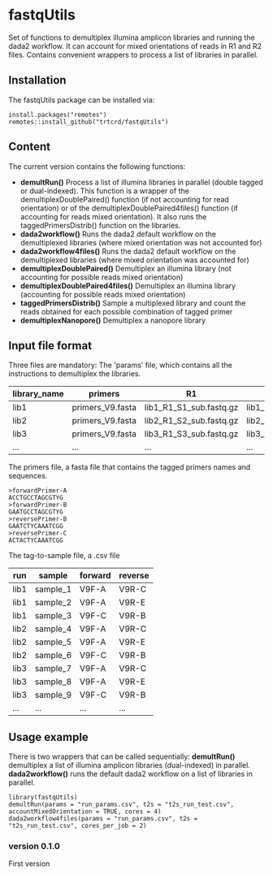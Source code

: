 # fastqUtils

Set of functions to demultiplex illumina amplicon libraries and running the dada2 workflow. It can account for mixed orientations of reads in R1 and R2 files. Contains convenient wrappers to process a list of libraries in parallel.

## Installation

The fastqUtils package can be installed via:
```
install.packages("remotes")
remotes::install_github("trtcrd/fastqUtils")
```


## Content
The current version contains the following functions:

+ **demultRun()**
Process a list of illumina libraries in parallel (double tagged or dual-indexed). This function is a wrapper of the demultiplexDoublePaired() function (if not accounting for read orientation) or of the demultiplexDoublePaired4files() function (if accounting for reads mixed orientation). It also runs the taggedPrimersDistrib() function on the libraries.
+  **dada2workflow()**
Runs the dada2 default workflow on the demultiplexed libraries (where mixed orientation was not accounted for)
+ **dada2workflow4files()**
Runs the dada2 default workflow on the demultiplexed libraries (where mixed orientation was accounted for)
+ **demultiplexDoublePaired()**
Demultiplex an illumina library (not accounting for possible reads mixed orientation)
+ **demultiplexDoublePaired4files()**
Demultiplex an illumina library (accounting for possible reads mixed orientation)
+ **taggedPrimersDistrib()**
Sample a multiplexed library and count the reads obtained for each possible combination of tagged primer
+ **demultiplexNanopore()**
Demultiplex a nanopore library

## Input file format

Three files are mandatory:
The 'params' file, which contains all the instructions to demultiplex the libraries.

library_name|primers|R1|R2|
--- | --- | --- | --- |
lib1|primers_V9.fasta|lib1_R1_S1_sub.fastq.gz|lib1_R2_S1_sub.fastq.gz|
lib2|primers_V9.fasta|lib2_R1_S2_sub.fastq.gz|lib2_R2_S2_sub.fastq.gz|
lib3|primers_V9.fasta|lib3_R1_S3_sub.fastq.gz|lib3_R2_S3_sub.fastq.gz|
...|...|...|...|...

The primers file, a fasta file that contains the tagged primers names and sequences.

```
>forwardPrimer-A
ACCTGCCTAGCGTYG
>forwardPrimer-B
GAATGCCTAGCGTYG
>reversePrimer-B
GAATCTYCAAATCGG
>reversePrimer-C
ACTACTYCAAATCGG
```

The tag-to-sample file, a .csv file

run|sample|forward|reverse|
--- | --- | --- | --- |
lib1|sample_1|V9F-A|V9R-C|
lib1|sample_2|V9F-A|V9R-E|
lib1|sample_3|V9F-C|V9R-B|
lib2|sample_4|V9F-A|V9R-C|
lib2|sample_5|V9F-A|V9R-E|
lib2|sample_6|V9F-C|V9R-B|
lib3|sample_7|V9F-A|V9R-C|
lib3|sample_8|V9F-A|V9R-E|
lib3|sample_9|V9F-C|V9R-B|
...|...|...|...|...

## Usage example

There is two wrappers that can be called sequentially:
**demultRun()** demultiplex a list of illumina amplicon libraries (dual-indexed) in parallel.
**dada2workflow()** runs the default dada2 workflow on a list of libraries in parallel.

```
library(fastqUtils)
demultRun(params = "run_params.csv", t2s = "t2s_run_test.csv", accountMixedOrientation = TRUE, cores = 4)
dada2workflow4files(params = "run_params.csv", t2s = "t2s_run_test.csv", cores_per_job = 2)
```

### version 0.1.0 ###

First version
